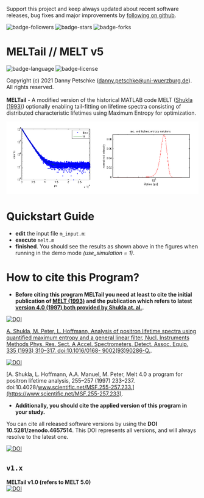 Support this project and keep always updated about recent software releases, bug fixes and major improvements by [following on github](https://github.com/dpscience?tab=followers).

![badge-followers](https://img.shields.io/github/followers/dpscience?style=social)
![badge-stars](https://img.shields.io/github/stars/dpscience/MELTail?style=social)
![badge-forks](https://img.shields.io/github/forks/dpscience/MELTail?style=social)

# MELTail // MELT v5

![badge-language](https://img.shields.io/badge/language-Matlab-blue)
![badge-license](https://img.shields.io/badge/license-none-blue)

Copyright (c) 2021 Danny Petschke (danny.petschke@uni-wuerzburg.de). All rights reserved.<br><br>
<b>MELTail</b> - A modified version of the historical MATLAB code MELT ([Shukla (1993)](https://www.sciencedirect.com/science/article/abs/pii/016890029390286Q)) optionally enabling tail-fitting on lifetime spectra consisting of distributed characteristic lifetimes using Maximum Entropy for optimization.<br>

![demo](/images/demo.png)

# Quickstart Guide

* <b>edit</b> the input file `m_input.m`:
* <b>execute</b> `melt.m`<br>
* <b>finished</b>. You should see the results as shown above in the figures when running in the demo mode <i>(use_simulation = 1)</i>.

# How to cite this Program?

* <b>Before citing this program <b>MELTail</b> you need at least to cite the initial publication of [MELT (1993)](https://www.sciencedirect.com/science/article/abs/pii/016890029390286Q) and the publication which refers to latest [version 4.0 (1997) both provided by Shukla at. al.](https://www.scientific.net/MSF.255-257.233).</b>

[![DOI](https://img.shields.io/badge/DOI-10.1016/0168--9002(93)90282--M-yellowgreen)](https://www.sciencedirect.com/science/article/abs/pii/016890029390286Q)

[A. Shukla, M. Peter, L. Hoffmann, Analysis of positron lifetime spectra using quantified
maximum entropy and a general linear filter, Nucl. Instruments Methods Phys. Res. Sect. A
Accel. Spectrometers, Detect. Assoc. Equip. 335 (1993) 310–317. doi:10.1016/0168-
9002(93)90286-Q.](https://www.sciencedirect.com/science/article/abs/pii/016890029390286Q).

[![DOI](https://img.shields.io/badge/DOI-10.4028/www.scientific.net/MSF.255--257.233-yellowgreen)](https://www.scientific.net/MSF.255-257.233)

[A. Shukla, L. Hoffmann, A.A. Manuel, M. Peter, Melt 4.0 a program for positron lifetime analysis,
255–257 (1997) 233–237. doi:10.4028/www.scientific.net/MSF.255-257.233.](https://www.scientific.net/MSF.255-257.233).

* <b>Additionally, you should cite the applied version of this program in your study.</b><br>

You can cite all released software versions by using the <b>DOI 10.5281/zenodo.4657514</b>. This DOI represents all versions, and will always resolve to the latest one.<br>

[![DOI](https://zenodo.org/badge/DOI/10.5281/zenodo.4657515.svg)](https://doi.org/10.5281/zenodo.4657515)

## ``v1.x``
<b>MELTail v1.0 (refers to MELT 5.0)</b><br>[![DOI](https://zenodo.org/badge/DOI/10.5281/zenodo.4657515.svg)](https://doi.org/10.5281/zenodo.4657515)<br>
